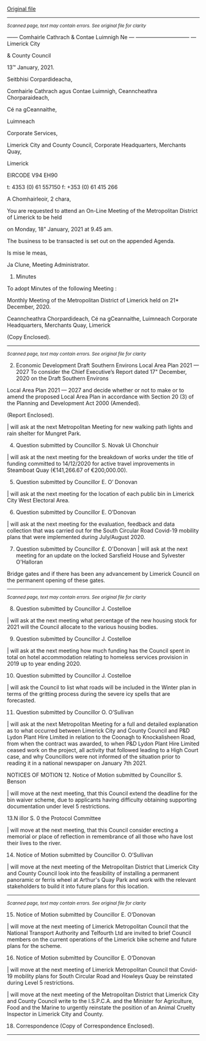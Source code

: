 [Original file](https://www.limerick.ie/sites/default/files/media/documents/2021-01/00-agenda-meeting-of-the-metropolitan-district-18th-january-2021.pdf)

---
*<small>Scanned page, text may contain errors. See original file for clarity</small>*  

_——_ Comhairle Cathrach
& Contae Luimnigh
Ne — ——————————
— Limerick City

& County Council

13™ January, 2021.

Seitbhisi Corpardideacha,

Comhairle Cathrach agus Contae Luimnigh,
Ceanncheathra Chorparaideach,

Cé na gCeannaithe,

Luimneach

Corporate Services,

Limerick City and County Council,
Corporate Headquarters,
Merchants Quay,

Limerick

EIRCODE V94 EH90

t: 4353 (0) 61 557150
f: +353 (0) 61 415 266

A Chomhairleoir, 2 chara,

You are requested to attend an On-Line Meeting of the Metropolitan District of Limerick to be held

on Monday, 18" January, 2021 at 9.45 am.

The business to be transacted is set out on the appended Agenda.

Is mise le meas,

Ja Clune,
Meeting Administrator.

1. Minutes

To adopt Minutes of the following Meeting :

Monthly Meeting of the Metropolitan District of Limerick held on 21* December, 2020.

Ceanncheathra Chorpardideach, Cé na gCeannaithe, Luimneach
Corporate Headquarters, Merchants Quay, Limerick

(Copy Enclosed).


---
*<small>Scanned page, text may contain errors. See original file for clarity</small>*  

2. Economic Development
Draft Southern Environs Local Area Plan 2021 — 2027
To consider the Chief Executive’s Report dated 17" December, 2020 on the Draft Southern Environs

Local Area Plan 2021 — 2027 and decide whether or not to make or to amend the proposed Local
Area Plan in accordance with Section 20 (3) of the Planning and Development Act 2000 (Amended).

(Report Enclosed).

| will ask at the next Metropolitan Meeting for new walking path lights and rain shelter for Mungret
Park.

4. Question submitted by Councillor S. Novak Ui Chonchuir

| will ask at the next meeting for the breakdown of works under the title of funding committed to
14/12/2020 for active travel improvements in Steamboat Quay (€141,266.67 of €200,000.00).

5. Question submitted by Councillor E. O’ Donovan

| will ask at the next meeting for the location of each public bin in Limerick City West Electoral Area.

6. Question submitted by Councillor E. O’Donovan

| will ask at the next meeting for the evaluation, feedback and data collection that was carried out
for the South Circular Road Covid-19 mobility plans that were implemented during July/August
2020.

7. Question submitted by Councillor £. O'Donovan
| will ask at the next meeting for an update on the locked Sarsfield House and Sylvester O'Halloran

Bridge gates and if there has been any advancement by Limerick Council on the permanent opening
of these gates.


---
*<small>Scanned page, text may contain errors. See original file for clarity</small>*  

8. Question submitted by Councillor J. Costelloe

| will ask at the next meeting what percentage of the new housing stock for 2021 will the Council
allocate to the various housing bodies.

9. Question submitted by Councillor J. Costelloe

| will ask at the next meeting how much funding has the Council spent in total on hotel
accommodation relating to homeless services provision in 2019 up to year ending 2020.

10. Question submitted by Councillor J. Costelloe

| will ask the Council to list what roads will be included in the Winter plan in terms of the gritting
process during the severe icy spells that are forecasted.

11. Question submitted by Councillor O. O’Sullivan

| will ask at the next Metropolitan Meeting for a full and detailed explanation as to what occurred
between Limerick City and County Council and P&D Lydon Plant Hire Limited in relation to the
Coonagh to Knockalisheen Road, from when the contract was awarded, to when P&D Lydon Plant
Hire Limited ceased work on the project, all activity that followed leading to a High Court case, and
why Councillors were not informed of the situation prior to reading it in a national newspaper on
January 7th 2021.

NOTICES OF MOTION
12. Notice of Motion submitted by Councillor S. Benson

| will move at the next meeting, that this Council extend the deadline for the bin waiver scheme,
due to applicants having difficulty obtaining supporting documentation under level 5 restrictions.

13.N illor S. 0 the Protocol Committee

| will move at the next meeting, that this Council consider erecting a memorial or place of reflection
in remembrance of all those who have lost their lives to the river.

14. Notice of Motion submitted by Councillor O. O’Sullivan

| will move at the next meeting of the Metropolitan District that Limerick City and County Council
look into the feasibility of installing a permanent panoramic or ferris wheel at Arthur's Quay Park
and work with the relevant stakeholders to build it into future plans for this location.


---
*<small>Scanned page, text may contain errors. See original file for clarity</small>*  

15. Notice of Motion submitted by Councillor E. O’Donovan

| will move at the next meeting of Limerick Metropolitan Council that the National Transport
Authority and Telfourth Ltd are invited to brief Council members on the current operations of the
Limerick bike scheme and future plans for the scheme.

16. Notice of Motion submitted by Councillor E. O’Donovan

| will move at the next meeting of Limerick Metropolitan Council that Covid-19 mobility plans for
South Circular Road and Howleys Quay be reinstated during Level 5 restrictions.

| will move at the next meeting of the Metropolitan District that Limerick City and County Council
write to the I.S.P.C.A. and the Minister for Agriculture, Food and the Marine to urgently reinstate
the position of an Animal Cruelty Inspector in Limerick City and County.

18. Correspondence
(Copy of Correspondence Enclosed).


---
